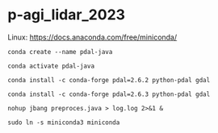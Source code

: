 # p-agi_lidar_2023

Linux: https://docs.anaconda.com/free/miniconda/

```
conda create --name pdal-java
```

```
conda activate pdal-java
```

```
conda install -c conda-forge pdal=2.6.2 python-pdal gdal
```
```
conda install -c conda-forge pdal=2.6.3 python-pdal gdal
```

```
nohup jbang preproces.java > log.log 2>&1 &
```





```
sudo ln -s miniconda3 miniconda
```


